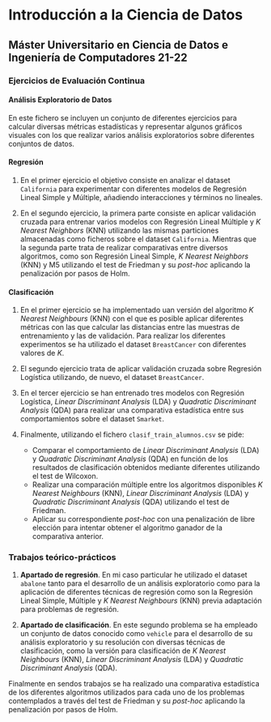 # Introducción a la Ciencia de Datos

## Máster Universitario en Ciencia de Datos e Ingeniería de Computadores 21-22

### Ejercicios de Evaluación Continua

#### Análisis Exploratorio de Datos

En este fichero se incluyen un conjunto de diferentes ejercicios para calcular diversas métricas estadísticas y representar algunos gráficos visuales con los que realizar varios análisis exploratorios sobre diferentes conjuntos de datos.

#### Regresión

1. En el primer ejercicio el objetivo consiste en analizar el dataset `California` para experimentar con diferentes modelos de Regresión Lineal Simple y Múltiple, añadiendo interacciones y términos no lineales.

2. En el segundo ejercicio, la primera parte consiste en aplicar validación cruzada para entrenar varios modelos con Regresión Lineal Múltiple y *K Nearest Neighbors* (KNN) utilizando las mismas particiones almacenadas como ficheros sobre el dataset `California`. Mientras que la segunda parte trata de realizar comparativas entre diversos algoritmos, como son Regresión Lineal Simple, *K Nearest Neighbors* (KNN) y M5 utilizando el test de Friedman y su *post-hoc* aplicando la penalización por pasos de Holm.

#### Clasificación

1. En el primer ejercicio se ha implementado uan versión del algoritmo *K Nearest Neighbours* (KNN) con el que es posible aplicar diferentes métricas con las que calcular las distancias entre las muestras de entrenamiento y las de validación. Para realizar los diferentes experimentos se ha utilizado el dataset `BreastCancer` con diferentes valores de *K*.

2. El segundo ejercicio trata de aplicar validación cruzada sobre Regresión Logística utilizando, de nuevo, el dataset `BreastCancer`.

3. En el tercer ejercicio se han entrenado tres modelos con Regresión Logística, *Linear Discriminant Analysis* (LDA) y *Quadratic Discriminant Analysis* (QDA) para realizar una comparativa estadística entre sus comportamientos sobre el dataset `Smarket`.

4. Finalmente, utilizando el fichero `clasif_train_alumnos.csv` se pide:
    - Comparar el comportamiento de *Linear Discriminant Analysis* (LDA) y *Quadratic Discriminant Analysis* (QDA) en función de los resultados de clasificación obtenidos mediante diferentes utilizando el test de Wilcoxon.
    - Realizar una comparación múltiple entre los algoritmos disponibles *K Nearest Neighbours* (KNN), *Linear Discriminant Analysis* (LDA) y *Quadratic Discriminant Analysis* (QDA) utilizando el test de Friedman.
    - Aplicar su correspondiente *post-hoc* con una penalización de libre elección para intentar obtener el algoritmo ganador de la comparativa anterior.

### Trabajos teórico-prácticos

1. **Apartado de regresión**. En mi caso particular he utilizado el dataset `abalone` tanto para el desarrollo de un análisis exploratorio como para la aplicación de diferentes técnicas de regresión como son la Regresión Lineal Simple, Múltiple y *K Nearest Neighbours* (KNN) previa adaptación para problemas de regresión.

2. **Apartado de clasificación**. En este segundo problema se ha empleado un conjunto de datos conocido como `vehicle` para el desarrollo de su análisis exploratorio y su resolución con diversas técnicas de clasificación, como la versión para clasificación de *K Nearest Neighbours* (KNN), *Linear Discriminant Analysis* (LDA) y *Quadratic Discriminant Analysis* (QDA).

Finalmente en sendos trabajos se ha realizado una comparativa estadística de los diferentes algoritmos utilizados para cada uno de los problemas contemplados a través del test de Friedman y su *post-hoc* aplicando la penalización por pasos de Holm.
